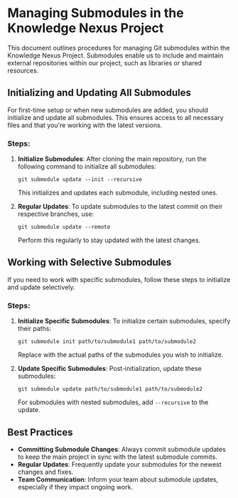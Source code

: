 # Managing Submodules in the Knowledge Nexus Project

This document outlines procedures for managing Git submodules within the 
Knowledge Nexus Project. Submodules enable us to include and maintain 
external repositories within our project, such as libraries or shared resources.

## Initializing and Updating All Submodules

For first-time setup or when new submodules are added, you should initialize 
and update all submodules. This ensures access to all necessary files and 
that you're working with the latest versions.

### Steps:

1. **Initialize Submodules**:
   After cloning the main repository, run the following command to initialize 
   all submodules:

   ```
   git submodule update --init --recursive
   ```

   This initializes and updates each submodule, including nested ones.

2. **Regular Updates**:
   To update submodules to the latest commit on their respective branches, use:

   ```
   git submodule update --remote
   ```

   Perform this regularly to stay updated with the latest changes.

## Working with Selective Submodules

If you need to work with specific submodules, follow these steps to 
initialize and update selectively.

### Steps:

1. **Initialize Specific Submodules**:
   To initialize certain submodules, specify their paths:

   ```
   git submodule init path/to/submodule1 path/to/submodule2
   ```

   Replace with the actual paths of the submodules you wish to initialize.

2. **Update Specific Submodules**:
   Post-initialization, update these submodules:

   ```
   git submodule update path/to/submodule1 path/to/submodule2
   ```

   For submodules with nested submodules, add `--recursive` to the update.

## Best Practices

- **Committing Submodule Changes**: Always commit submodule updates to 
  keep the main project in sync with the latest submodule commits.
- **Regular Updates**: Frequently update your submodules for the newest 
  changes and fixes.
- **Team Communication**: Inform your team about submodule updates, 
  especially if they impact ongoing work.
